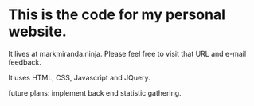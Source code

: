 # This is the code for my personal website.

It lives at markmiranda.ninja. Please feel free to visit that URL and e-mail feedback.

It uses HTML, CSS, Javascript and JQuery.

future plans: implement back end statistic gathering.
